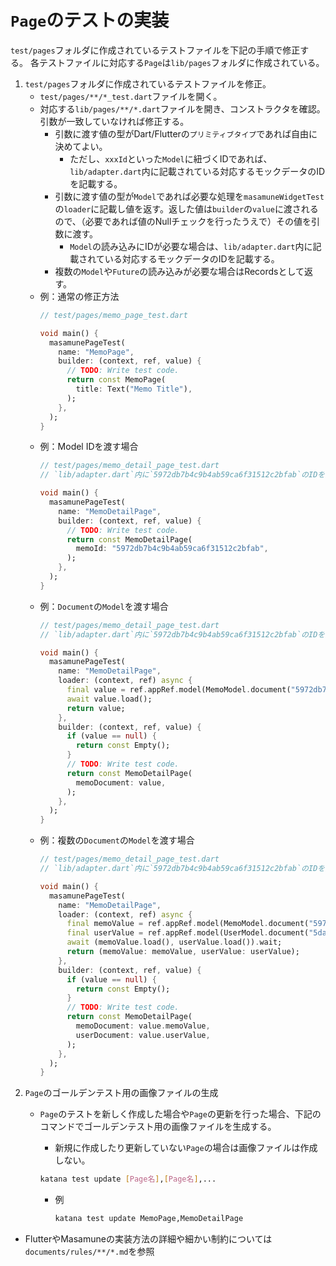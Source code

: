 # `Page`のテストの実装

`test/pages`フォルダに作成されているテストファイルを下記の手順で修正する。
各テストファイルに対応する`Page`は`lib/pages`フォルダに作成されている。

1. `test/pages`フォルダに作成されているテストファイルを修正。
    - `test/pages/**/*_test.dart`ファイルを開く。
    - 対応する`lib/pages/**/*.dart`ファイルを開き、コンストラクタを確認。引数が一致していなければ修正する。
        - 引数に渡す値の型がDart/Flutterの`プリミティブタイプ`であれば自由に決めてよい。
            - ただし、`xxxId`といった`Model`に紐づくIDであれば、`lib/adapter.dart`内に記載されている対応するモックデータのIDを記載する。
        - 引数に渡す値の型が`Model`であれば必要な処理を`masamuneWidgetTest`の`loader`に記載し値を返す。返した値は`builder`の`value`に渡されるので、（必要であれば値のNullチェックを行ったうえで）その値を引数に渡す。
            - `Model`の読み込みにIDが必要な場合は、`lib/adapter.dart`内に記載されている対応するモックデータのIDを記載する。
        - 複数の`Model`や`Future`の読み込みが必要な場合はRecordsとして返す。
    - 例：通常の修正方法
        ```dart
        // test/pages/memo_page_test.dart

        void main() {
          masamunePageTest(
            name: "MemoPage",
            builder: (context, ref, value) {
              // TODO: Write test code.
              return const MemoPage(
                title: Text("Memo Title"),
              );
            },
          );
        }
        ```
    - 例：Model IDを渡す場合
        ```dart
        // test/pages/memo_detail_page_test.dart
        // `lib/adapter.dart`内に`5972db7b4c9b4ab59ca6f31512c2bfab`のIDを持つ`MemoModel`が定義されている前提

        void main() {
          masamunePageTest(
            name: "MemoDetailPage",
            builder: (context, ref, value) {
              // TODO: Write test code.
              return const MemoDetailPage(
                memoId: "5972db7b4c9b4ab59ca6f31512c2bfab",
              );
            },
          );
        }
        ```
    - 例：`Document`の`Model`を渡す場合
        ```dart
        // test/pages/memo_detail_page_test.dart
        // `lib/adapter.dart`内に`5972db7b4c9b4ab59ca6f31512c2bfab`のIDを持つ`MemoModel`が定義されている前提

        void main() {
          masamunePageTest(
            name: "MemoDetailPage",
            loader: (context, ref) async {
              final value = ref.appRef.model(MemoModel.document("5972db7b4c9b4ab59ca6f31512c2bfab"));
              await value.load();
              return value;
            },
            builder: (context, ref, value) {
              if (value == null) {
                return const Empty();
              }
              // TODO: Write test code.
              return const MemoDetailPage(
                memoDocument: value,
              );
            },
          );
        }
        ```
    - 例：複数の`Document`の`Model`を渡す場合
        ```dart
        // test/pages/memo_detail_page_test.dart
        // `lib/adapter.dart`内に`5972db7b4c9b4ab59ca6f31512c2bfab`のIDを持つ`MemoModel`と`5da16680f3234c6a9781505cc9080909`のIDを持つ`UserModel`が定義されている前提

        void main() {
          masamunePageTest(
            name: "MemoDetailPage",
            loader: (context, ref) async {
              final memoValue = ref.appRef.model(MemoModel.document("5972db7b4c9b4ab59ca6f31512c2bfab"));
              final userValue = ref.appRef.model(UserModel.document("5da16680f3234c6a9781505cc9080909"));
              await (memoValue.load(), userValue.load()).wait;
              return (memoValue: memoValue, userValue: userValue);
            },
            builder: (context, ref, value) {
              if (value == null) {
                return const Empty();
              }
              // TODO: Write test code.
              return const MemoDetailPage(
                memoDocument: value.memoValue,
                userDocument: value.userValue,
              );
            },
          );
        }
        ```
2. `Page`のゴールデンテスト用の画像ファイルの生成
    - `Page`のテストを新しく作成した場合や`Page`の更新を行った場合、下記のコマンドでゴールデンテスト用の画像ファイルを生成する。
        - 新規に作成したり更新していない`Page`の場合は画像ファイルは作成しない。

        ```bash
        katana test update [Page名],[Page名],...
        ```

        - 例
            ```bash
            katana test update MemoPage,MemoDetailPage
            ```

- FlutterやMasamuneの実装方法の詳細や細かい制約については`documents/rules/**/*.md`を参照

